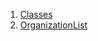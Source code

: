 

1. [Classes](widgets_organization_list/widgets_organization_list-library.html#classes)
2. [OrganizationList](widgets_organization_list/OrganizationList-class.html)
